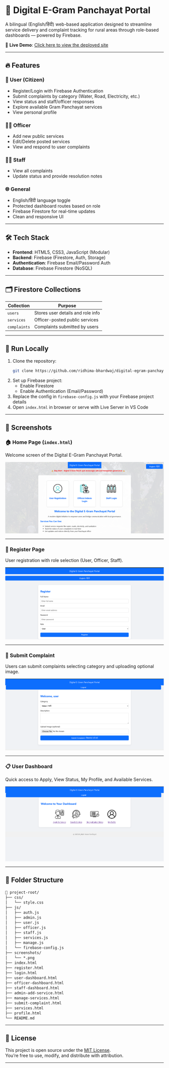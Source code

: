 # 🏡 Digital E-Gram Panchayat Portal

A bilingual (English/हिंदी) web-based application designed to streamline service delivery and complaint tracking for rural areas through role-based dashboards — powered by Firebase.


🔗 **Live Demo**: [Click here to view the deployed site](https://ridhima-bhardwaj.github.io/DIGITAL-GRAM-PANCHAYAT/)

---

## 🔥 Features

### 👤 User (Citizen)
- Register/Login with Firebase Authentication
- Submit complaints by category (Water, Road, Electricity, etc.)
- View status and staff/officer responses
- Explore available Gram Panchayat services
- View personal profile

### 🧑‍💼 Officer
- Add new public services
- Edit/Delete posted services
- View and respond to user complaints

### 👨‍🔧 Staff
- View all complaints
- Update status and provide resolution notes

### 🌐 General
- English/हिंदी language toggle
- Protected dashboard routes based on role
- Firebase Firestore for real-time updates
- Clean and responsive UI

---

## 🛠 Tech Stack

- **Frontend**: HTML5, CSS3, JavaScript (Modular)
- **Backend**: Firebase (Firestore, Auth, Storage)
- **Authentication**: Firebase Email/Password Auth
- **Database**: Firebase Firestore (NoSQL)

---

## 🗂 Firestore Collections

| Collection   | Purpose                          |
|--------------|----------------------------------|
| `users`      | Stores user details and role info |
| `services`   | Officer-posted public services    |
| `complaints` | Complaints submitted by users     |

---

## 🚀 Run Locally

1. Clone the repository:
   ```bash
   git clone https://github.com/ridhima-bhardwaj/digital-egram-panchayat.git
   ```
2. Set up Firebase project:
   - Enable Firestore
   - Enable Authentication (Email/Password)
3. Replace the config in `firebase-config.js` with your Firebase project details
4. Open `index.html` in browser or serve with Live Server in VS Code

---

## 📸 Screenshots

### 🏠 Home Page (`index.html`)
Welcome screen of the Digital E-Gram Panchayat Portal.

![Index Page](./assets/index.png)

---

### 📝 Register Page
User registration with role selection (User, Officer, Staff).

![Register Page](./assets/register-page.png)

---

### 📨 Submit Complaint
Users can submit complaints selecting category and uploading optional image.

![Submit Complaint](./assets/submit-complaint.png)

---

### 📋 User Dashboard
Quick access to Apply, View Status, My Profile, and Available Services.

![User Dashboard](./assets/user-dashboard.png)

---

## 📁 Folder Structure

```
📁 project-root/
├── css/
│   └── style.css
├── js/
│   ├── auth.js
│   ├── admin.js
│   ├── user.js
│   ├── officer.js
│   ├── staff.js
│   ├── services.js
│   ├── manage.js
│   └── firebase-config.js
├── screenshots/
│   └── *.png
├── index.html
├── register.html
├── login.html
├── user-dashboard.html
├── officer-dashboard.html
├── staff-dashboard.html
├── admin-add-service.html
├── manage-services.html
├── submit-complaint.html
├── services.html
├── profile.html
└── README.md
```

---

## 🔐 License

This project is open source under the [MIT License](https://opensource.org/licenses/MIT).  
You’re free to use, modify, and distribute with attribution.

---
